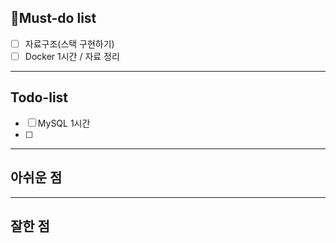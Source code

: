 ## 🔴Must-do list 
- [ ] 자료구조(스택 구현하기)
- [ ] Docker 1시간 / 자료 정리
---
## Todo-list
- [ ] MySQL 1시간
- [ ] 
---
## 아쉬운 점

---
## 잘한 점
